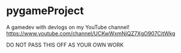 # pygameProject
A gamedev with devlogs on my YouTube channel! https://www.youtube.com/channel/UCKwWxmNiQZ7XgO907CitWkg


DO NOT PASS THIS OFF AS YOUR OWN WORK
